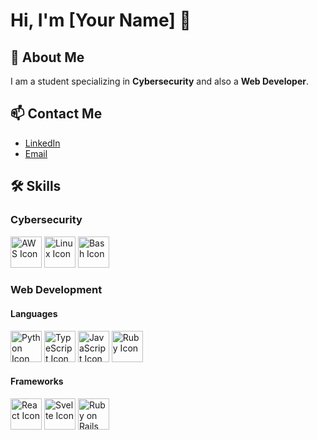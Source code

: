 # Hi, I'm [Your Name] 👋

## 🚀 About Me

I am a student specializing in **Cybersecurity** and also a **Web Developer**.

## 📫 Contact Me

- [LinkedIn](https://www.linkedin.com/in/julien-diet)
- [Email](mailto:juliendiet7@gmail.com)

## 🛠️ Skills

### Cybersecurity
<img src="https://upload.wikimedia.org/wikipedia/commons/9/93/Amazon_Web_Services_Logo.svg" alt="AWS Icon" width="50" height="50"/> 
<img src="https://upload.wikimedia.org/wikipedia/commons/a/af/Tux.png" alt="Linux Icon" width="50" height="50"/> 
<img src="https://upload.wikimedia.org/wikipedia/commons/4/4b/Bash_Logo_Colored.svg" alt="Bash Icon" width="50" height="50"/> 

### Web Development
#### Languages
<img src="https://upload.wikimedia.org/wikipedia/commons/c/c3/Python-logo-notext.svg" alt="Python Icon" width="50" height="50"/> 
<img src="https://upload.wikimedia.org/wikipedia/commons/4/4c/Typescript_logo_2020.svg" alt="TypeScript Icon" width="50" height="50"/> 
<img src="https://upload.wikimedia.org/wikipedia/commons/6/6a/JavaScript-logo.png" alt="JavaScript Icon" width="50" height="50"/> 
<img src="https://upload.wikimedia.org/wikipedia/commons/7/73/Ruby_logo.svg" alt="Ruby Icon" width="50" height="50"/> 

#### Frameworks
<img src="https://upload.wikimedia.org/wikipedia/commons/a/a7/React-icon.svg" alt="React Icon" width="50" height="50"/> 
<img src="https://upload.wikimedia.org/wikipedia/commons/1/1b/Svelte_Logo.svg" alt="Svelte Icon" width="50" height="50"/> 
<img src="https://upload.wikimedia.org/wikipedia/commons/6/62/Ruby_On_Rails_Logo.svg" alt="Ruby on Rails Icon" width="50" height="50"/> 
